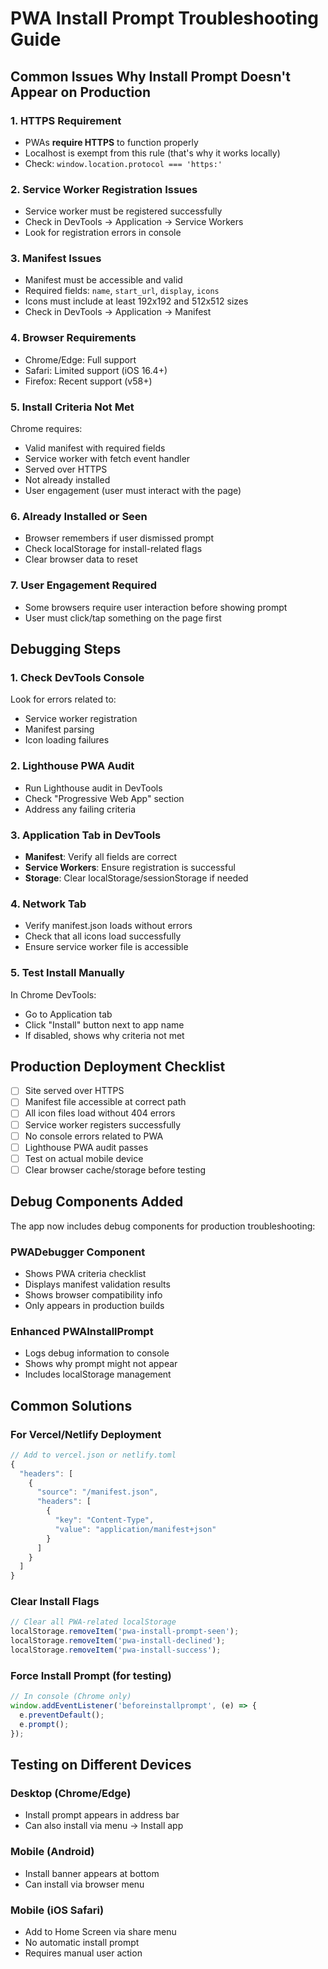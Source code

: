 # PWA Install Prompt Troubleshooting Guide

## Common Issues Why Install Prompt Doesn't Appear on Production

### 1. **HTTPS Requirement**
- PWAs **require HTTPS** to function properly
- Localhost is exempt from this rule (that's why it works locally)
- Check: `window.location.protocol === 'https:'`

### 2. **Service Worker Registration Issues**
- Service worker must be registered successfully
- Check in DevTools → Application → Service Workers
- Look for registration errors in console

### 3. **Manifest Issues**
- Manifest must be accessible and valid
- Required fields: `name`, `start_url`, `display`, `icons`
- Icons must include at least 192x192 and 512x512 sizes
- Check in DevTools → Application → Manifest

### 4. **Browser Requirements**
- Chrome/Edge: Full support
- Safari: Limited support (iOS 16.4+)
- Firefox: Recent support (v58+)

### 5. **Install Criteria Not Met**
Chrome requires:
- Valid manifest with required fields
- Service worker with fetch event handler
- Served over HTTPS
- Not already installed
- User engagement (user must interact with the page)

### 6. **Already Installed or Seen**
- Browser remembers if user dismissed prompt
- Check localStorage for install-related flags
- Clear browser data to reset

### 7. **User Engagement Required**
- Some browsers require user interaction before showing prompt
- User must click/tap something on the page first

## Debugging Steps

### 1. Check DevTools Console
Look for errors related to:
- Service worker registration
- Manifest parsing
- Icon loading failures

### 2. Lighthouse PWA Audit
- Run Lighthouse audit in DevTools
- Check "Progressive Web App" section
- Address any failing criteria

### 3. Application Tab in DevTools
- **Manifest**: Verify all fields are correct
- **Service Workers**: Ensure registration is successful
- **Storage**: Clear localStorage/sessionStorage if needed

### 4. Network Tab
- Verify manifest.json loads without errors
- Check that all icons load successfully
- Ensure service worker file is accessible

### 5. Test Install Manually
In Chrome DevTools:
- Go to Application tab
- Click "Install" button next to app name
- If disabled, shows why criteria not met

## Production Deployment Checklist

- [ ] Site served over HTTPS
- [ ] Manifest file accessible at correct path
- [ ] All icon files load without 404 errors
- [ ] Service worker registers successfully
- [ ] No console errors related to PWA
- [ ] Lighthouse PWA audit passes
- [ ] Test on actual mobile device
- [ ] Clear browser cache/storage before testing

## Debug Components Added

The app now includes debug components for production troubleshooting:

### PWADebugger Component
- Shows PWA criteria checklist
- Displays manifest validation results
- Shows browser compatibility info
- Only appears in production builds

### Enhanced PWAInstallPrompt
- Logs debug information to console
- Shows why prompt might not appear
- Includes localStorage management

## Common Solutions

### For Vercel/Netlify Deployment
```javascript
// Add to vercel.json or netlify.toml
{
  "headers": [
    {
      "source": "/manifest.json",
      "headers": [
        {
          "key": "Content-Type",
          "value": "application/manifest+json"
        }
      ]
    }
  ]
}
```

### Clear Install Flags
```javascript
// Clear all PWA-related localStorage
localStorage.removeItem('pwa-install-prompt-seen');
localStorage.removeItem('pwa-install-declined');
localStorage.removeItem('pwa-install-success');
```

### Force Install Prompt (for testing)
```javascript
// In console (Chrome only)
window.addEventListener('beforeinstallprompt', (e) => {
  e.preventDefault();
  e.prompt();
});
```

## Testing on Different Devices

### Desktop (Chrome/Edge)
- Install prompt appears in address bar
- Can also install via menu → Install app

### Mobile (Android)
- Install banner appears at bottom
- Can install via browser menu

### Mobile (iOS Safari)
- Add to Home Screen via share menu
- No automatic install prompt
- Requires manual user action